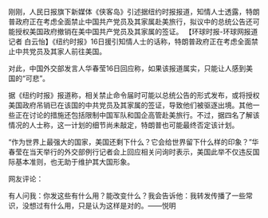 刚刚，人民日报旗下新媒体《侠客岛》引述据纽约时报报道，知情人士透露，特朗普政府正在考虑全面禁止中国共产党员及其家属赴美旅行，拟议中的总统公告还可能授权美国政府撤销在美中国共产党员及其家属的签证。 【环球时报-环球网报道 记者 白云怡】《纽约时报》16日援引知情人士的话称，特朗普政府正在考虑全面禁止中共党员及其家人前往美国。

对此，中国外交部发言人华春莹16日回应称，如果该报道属实，只能让人感到美国的“可悲”。

据《纽约时报》报道称，相关禁止命令届时可能以总统公告的形式发布，或将授权美国政府吊销已在该国的中共党员及其家属的签证，导致他们被驱逐出境。其他一些正在讨论的措施还包括限制中国军队和国企高管赴美旅行。不过，据四名了解该情况的人士称，这一计划的细节尚未敲定，特朗普也可能最终否定该计划。

“作为世界上最强大的国家，美国还剩下什么？它会给世界留下什么样的印象？”华春莹在当天举行的外交部例行记者会上回应相关问询时表示，美国此举不仅违反国际基本准则，也无助于维护其大国形象。

网友评论： 

有人问我：你发这些有什么用？能改变什么？我会告诉他：我转发传播了一些常识，没想过有什么用，只是认为这样是对的。——悦明


